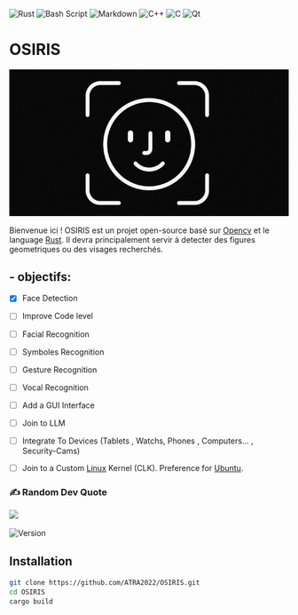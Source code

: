 ![Rust](https://img.shields.io/badge/rust-%23000000.svg?style=for-the-badge&logo=rust&logoColor=white) ![Bash Script](https://img.shields.io/badge/bash_script-%23121011.svg?style=for-the-badge&logo=gnu-bash&logoColor=white) ![Markdown](https://img.shields.io/badge/markdown-%23000000.svg?style=for-the-badge&logo=markdown&logoColor=white) ![C++](https://img.shields.io/badge/c++-%2300599C.svg?style=for-the-badge&logo=c%2B%2B&logoColor=white) ![C](https://img.shields.io/badge/c-%2300599C.svg?style=for-the-badge&logo=c&logoColor=white) ![Qt](https://img.shields.io/badge/Qt-%23217346.svg?style=for-the-badge&logo=Qt&logoColor=white)

# OSIRIS

![image](face.jpeg)

Bienvenue ici !
OSIRIS est un projet open-source basé sur [Opencv](https://github.com/opencv/opencv) et le language [Rust](https://www.rust-lang.org/).
Il devra principalement servir à detecter des figures geometriques ou des visages recherchés.

## - objectifs:

- [x] Face Detection
- [ ] Improve Code level
- [ ] Facial Recognition 
- [ ] Symboles Recognition
- [ ] Gesture Recognition 
- [ ] Vocal Recognition
- [ ] Add a GUI Interface 
- [ ] Join to LLM 
- [ ] Integrate To Devices (Tablets , Watchs, Phones , Computers... , Security-Cams)
- [ ] Join to a Custom [Linux](https://www.kernel.org/) Kernel (CLK). Preference for [Ubuntu](https://ubuntu.com/).

      
### ✍️ Random Dev Quote
![](https://quotes-github-readme.vercel.app/api?type=horizontal&theme=radical)

![Version](https://img.shields.io/badge/version-1.0.0-blue)

## Installation
```bash
git clone https://github.com/ATRA2022/OSIRIS.git
cd OSIRIS
cargo build
